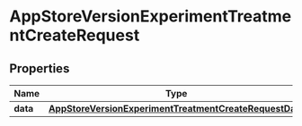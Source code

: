 

# AppStoreVersionExperimentTreatmentCreateRequest


## Properties

| Name | Type | Description | Notes |
|------------ | ------------- | ------------- | -------------|
|**data** | [**AppStoreVersionExperimentTreatmentCreateRequestData**](AppStoreVersionExperimentTreatmentCreateRequestData.md) |  |  |



